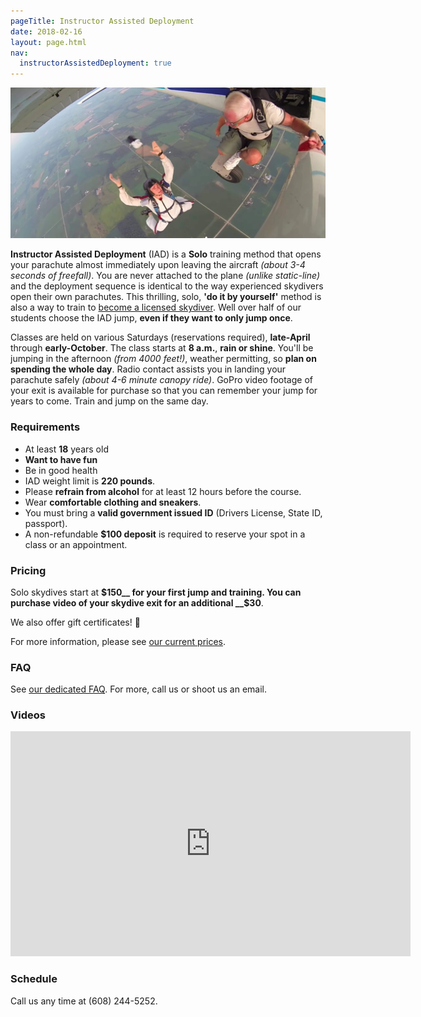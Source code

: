 ```yaml
---
pageTitle: Instructor Assisted Deployment
date: 2018-02-16
layout: page.html
nav:
  instructorAssistedDeployment: true
---
```


<img src="../img/iad.jpg" alt="IAD example" class="full-width">

__Instructor Assisted Deployment__ (IAD) is a __Solo__ training method that opens your parachute almost immediately upon leaving the aircraft _(about 3-4 seconds of freefall)_. You are never attached to the plane _(unlike static-line)_ and the deployment sequence is identical to the way experienced skydivers open their own parachutes. This thrilling, solo, __'do it by yourself'__ method is also a way to train to [become a licensed skydiver](../become-a-licensed-skydiver). Well over half of our students choose the IAD jump, __even if they want to only jump once__.

Classes are held on various Saturdays (reservations required), __late-April__ through __early-October__. The class starts at __8 a.m.__, __rain or shine__. You'll be jumping in the afternoon _(from 4000 feet!)_, weather permitting, so __plan on spending the whole day__. Radio contact assists you in landing your parachute safely _(about 4-6 minute canopy ride)_. GoPro video footage of your exit is available for purchase so that you can remember your jump for years to come. Train and jump on the same day.

### Requirements

  * At least __18__ years old
  * __Want to have fun__
  * Be in good health
  * IAD weight limit is __220 pounds__.
  * Please __refrain from alcohol__ for at least 12 hours before the course.
  * Wear __comfortable clothing and sneakers__.
  * You must bring a __valid government issued ID__ (Drivers License, State ID, passport).
  * A non-refundable __$100 deposit__ is required to reserve your spot in a class or an appointment.

### Pricing

Solo skydives start at __$150__ for your first jump and training. You can purchase video of your skydive exit for an additional __$30__.

We also offer gift certificates! 🎁

For more information, please see [our current prices](../prices#iad-pricing).

### FAQ

See [our dedicated FAQ](../frequently-asked-questions). For more, call us or shoot us an email.

### Videos

<iframe width="640" height="360" src="https://www.youtube-nocookie.com/embed/gRG8zh7J0w0?rel=0&amp;showinfo=0" frameborder="0" allowfullscreen></iframe>

### Schedule

Call us any time at (608) 244-5252.
